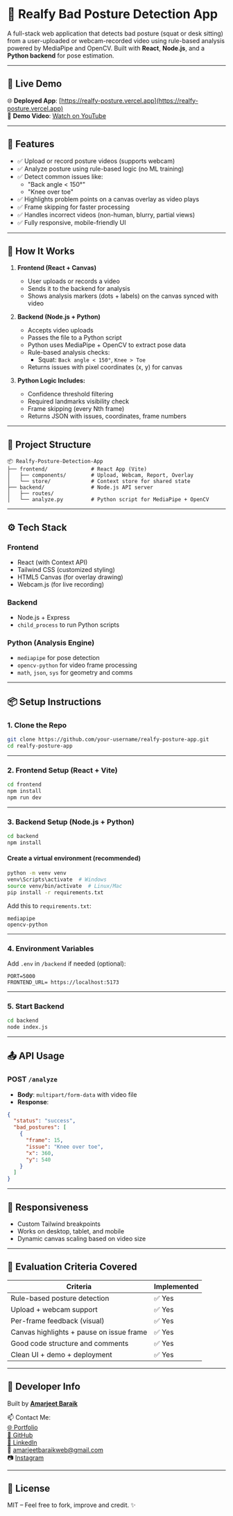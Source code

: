 # 🧍 Realfy Bad Posture Detection App

A full-stack web application that detects bad posture (squat or desk sitting) from a user-uploaded or webcam-recorded video using rule-based analysis powered by MediaPipe and OpenCV. Built with **React**, **Node.js**, and a **Python backend** for pose estimation.

---

## 🚀 Live Demo

🌐 **Deployed App**: [https://realfy-posture.vercel.app](https://realfy-posture.vercel.app)  
🎥 **Demo Video**: [Watch on YouTube](https://youtu.be/example)

---

## 📸 Features

- ✅ Upload or record posture videos (supports webcam)
- ✅ Analyze posture using rule-based logic (no ML training)
- ✅ Detect common issues like:
  - "Back angle < 150°"
  - "Knee over toe"
- ✅ Highlights problem points on a canvas overlay as video plays
- ✅ Frame skipping for faster processing
- ✅ Handles incorrect videos (non-human, blurry, partial views)
- ✅ Fully responsive, mobile-friendly UI

---

## 🧠 How It Works

1. **Frontend (React + Canvas)**  
   - User uploads or records a video
   - Sends it to the backend for analysis
   - Shows analysis markers (dots + labels) on the canvas synced with video

2. **Backend (Node.js + Python)**  
   - Accepts video uploads
   - Passes the file to a Python script
   - Python uses MediaPipe + OpenCV to extract pose data
   - Rule-based analysis checks:
     - Squat: `Back angle < 150°`, `Knee > Toe`
   - Returns issues with pixel coordinates (x, y) for canvas

3. **Python Logic Includes:**
   - Confidence threshold filtering
   - Required landmarks visibility check
   - Frame skipping (every Nth frame)
   - Returns JSON with issues, coordinates, frame numbers

---

## 📂 Project Structure

```
📦 Realfy-Posture-Detection-App
├── frontend/              # React App (Vite)
│   ├── components/        # Upload, Webcam, Report, Overlay
│   └── store/             # Context store for shared state
├── backend/               # Node.js API server
│   ├── routes/
│   └── analyze.py         # Python script for MediaPipe + OpenCV
```

---

## ⚙️ Tech Stack

### Frontend
- React (with Context API)
- Tailwind CSS (customized styling)
- HTML5 Canvas (for overlay drawing)
- Webcam.js (for live recording)

### Backend
- Node.js + Express
- `child_process` to run Python scripts

### Python (Analysis Engine)
- `mediapipe` for pose detection
- `opencv-python` for video frame processing
- `math`, `json`, `sys` for geometry and comms

---

## 📦 Setup Instructions

### 1. Clone the Repo

```bash
git clone https://github.com/your-username/realfy-posture-app.git
cd realfy-posture-app
```

---

### 2. Frontend Setup (React + Vite)

```bash
cd frontend
npm install
npm run dev
```

---

### 3. Backend Setup (Node.js + Python)

```bash
cd backend
npm install
```

#### Create a virtual environment (recommended)

```bash
python -m venv venv
venv\Scripts\activate  # Windows
source venv/bin/activate  # Linux/Mac
pip install -r requirements.txt
```

Add this to `requirements.txt`:
```
mediapipe
opencv-python
```

---

### 4. Environment Variables

Add `.env` in `/backend` if needed (optional):
```env
PORT=5000
FRONTEND_URL= https://localhost:5173
```

---

### 5. Start Backend

```bash
cd backend
node index.js
```

---

## 📤 API Usage

### POST `/analyze`

- **Body**: `multipart/form-data` with video file
- **Response**:
```json
{
  "status": "success",
  "bad_postures": [
    {
      "frame": 15,
      "issue": "Knee over toe",
      "x": 360,
      "y": 540
    }
  ]
}
```

---

## 📱 Responsiveness

- Custom Tailwind breakpoints
- Works on desktop, tablet, and mobile
- Dynamic canvas scaling based on video size

---

## 🎯 Evaluation Criteria Covered

| Criteria                                  | Implemented |
|-------------------------------------------|---------------|
| Rule-based posture detection              | ✅ Yes       |
| Upload + webcam support                   | ✅ Yes       |
| Per-frame feedback (visual)               | ✅ Yes       |
| Canvas highlights + pause on issue frame  | ✅ Yes       |
| Good code structure and comments          | ✅ Yes       |
| Clean UI + demo + deployment              | ✅ Yes       |

---

## 👤 Developer Info

Built by [**Amarjeet Baraik**](https://amarjeetbaraik.dev)

📫 Contact Me:  
[🌐 Portfolio](https://amarjeetbaraik.dev)  
[🐙 GitHub](https://github.com/amarjeetbaraik)  
[💼 LinkedIn](https://linkedin.com/in/amarjeetbaraik)  
📧 amarjeetbaraikweb@gmail.com  
📷 [Instagram](https://instagram.com/amarjeet.baraik)

---

## 📃 License

MIT – Feel free to fork, improve and credit. ✨